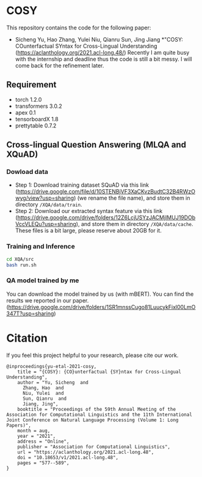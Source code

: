 # COSY
This repository contains the code for the following paper:
* Sicheng Yu, Hao Zhang, Yulei Niu, Qianru Sun, Jing Jiang *"COSY: COunterfactual SYntax for Cross-Lingual Understanding (https://aclanthology.org/2021.acl-long.48/)
Recently I am quite busy with the internship and deadline thus the code is still a bit messy. I will come back for the refinement later.
## Requirement
* torch 1.2.0
* transformers 3.0.2
* apex 0.1
* tensorboardX 1.8
* prettytable 0.7.2

## Cross-lingual Question Answering (MLQA and XQuAD)

### Dowload data
- Step 1: Download training dataset SQuAD via this link (https://drive.google.com/file/d/10STENBjVF3XaCKvzBudtC32B4RWzOwyg/view?usp=sharing) (we rename the file name), and store them in directory `/XQA/data/train`.
- Step 2: Download our extracted syntax feature via this link (https://drive.google.com/drive/folders/12Z6LcjUSYzJACMjIMUJ19DObVccVLEQu?usp=sharing), and store them in directory `/XQA/data/cache`. These files is a bit large, please reserve about 20GB for it.

### Training and Inference
```sh
cd XQA/src
bash run.sh
```

### QA model trained by me
You can download the model trained by us (with mBERT). You can find the results we reported in our paper. (https://drive.google.com/drive/folders/1SR1mnssCugo81LuucykFixl00LmO347T?usp=sharing) 

# Citation
If you feel this project helpful to your research, please cite our work.
```
@inproceedings{yu-etal-2021-cosy,
    title = "{COSY}: {CO}unterfactual {SY}ntax for Cross-Lingual Understanding",
    author = "Yu, Sicheng  and
      Zhang, Hao  and
      Niu, Yulei  and
      Sun, Qianru  and
      Jiang, Jing",
    booktitle = "Proceedings of the 59th Annual Meeting of the Association for Computational Linguistics and the 11th International Joint Conference on Natural Language Processing (Volume 1: Long Papers)",
    month = aug,
    year = "2021",
    address = "Online",
    publisher = "Association for Computational Linguistics",
    url = "https://aclanthology.org/2021.acl-long.48",
    doi = "10.18653/v1/2021.acl-long.48",
    pages = "577--589",
}
```
